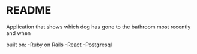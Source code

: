 # README

Application that shows which dog has gone to the bathroom most recently and when

built on:
-Ruby on Rails
-React
-Postgresql

